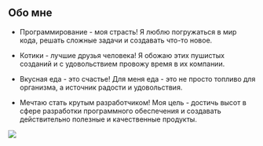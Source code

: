 ## Обо мне

- Программирование - моя страсть! Я люблю погружаться в мир кода, решать сложные задачи и создавать что-то новое. 

- Котики - лучшие друзья человека! Я обожаю этих пушистых созданий и с удовольствием провожу время в их компании. 

- Вкусная еда - это счастье! Для меня еда - это не просто топливо для организма, а источник радости и удовольствия.

- Мечтаю стать крутым разработчиком! Моя цель - достичь высот в сфере разработки программного обеспечения и создавать действительно полезные и качественные продукты.

![](https://cs13.pikabu.ru/post_img/big/2023/01/12/3/1673494830139596049.png)
